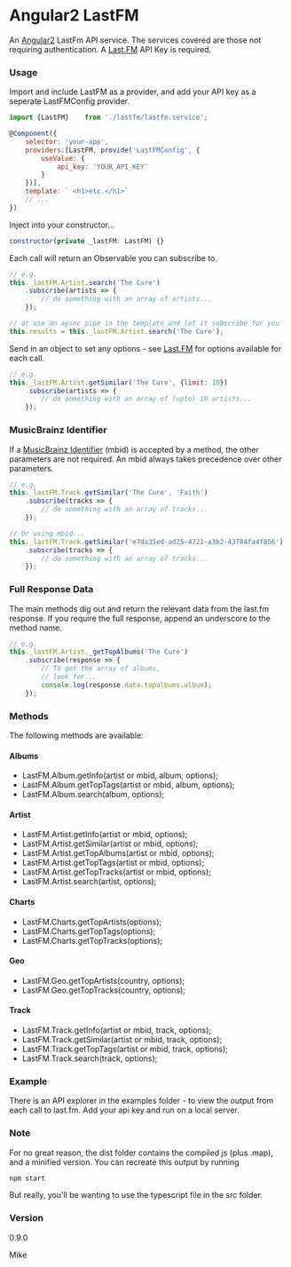 # Angular2 LastFM

An [Angular2](https://angular.io/) LastFm API service. The services covered are those not requiring authentication. A [Last.FM](http://www.last.fm/api) API Key is required.

### Usage

Import and include LastFM as a provider, and add your API key as a seperate LastFMConfig provider.

```javascript
import {LastFM}    from './lastfm/lastfm.service';

@Component({
    selector: 'your-app',
    providers:[LastFM, provide('LastFMConfig', {
        useValue: {
            api_key: 'YOUR_API_KEY'
        }
    })],
    template: ` <h1>etc.</h1>`
    // ...
})

```

Inject into your constructor...
```javascript
constructor(private _lastFM: LastFM) {}
```

Each call will return an Observable you can subscribe to.

```javascript
// e.g.
this._lastFM.Artist.search('The Cure')
    .subscribe(artists => {
        // do something with an array of artists...
    });

// or use an aysnc pipe in the template and let it subscribe for you
this.results = this._lastFM.Artist.search('The Cure');

```

Send in an object to set any options - see [Last.FM](http://www.last.fm/api) for options available for each call.

```javascript
// e.g.
this._lastFM.Artist.getSimilar('The Cure', {limit: 10})
    .subscribe(artists => {
        // do something with an array of (upto) 10 artists...
    });
```


### MusicBrainz Identifier

If a [MusicBrainz Identifier](https://musicbrainz.org/doc/MusicBrainz_Identifier) (mbid) is accepted by a method, the other parameters are not required. An mbid always takes precedence over other parameters.

```javascript
// e.g.
this._lastFM.Track.getSimilar('The Cure', 'Faith')
    .subscribe(tracks => {
        // do something with an array of tracks...
    });

// Or using mbid...
this._lastFM.Track.getSimilar('e7da35ed-ad25-4721-a3b2-43784fa4f856')
    .subscribe(tracks => {
        // do something with an array of tracks...
    });
```

### Full Response Data

The main methods dig out and return the relevant data from the last.fm response. If you require the full response, append an underscore to the method name.

```javascript
// e.g.
this._lastFM.Artist._getTopAlbums('The Cure')
    .subscribe(response => {
        // To get the array of albums,
        // look for...
        console.log(response.data.topalbums.album);
    });
```

### Methods

The following methods are available:

#### Albums
  - LastFM.Album.getInfo(artist or mbid, album, options);
  - LastFM.Album.getTopTags(artist or mbid, album, options);
  - LastFM.Album.search(album, options);

#### Artist
  - LastFM.Artist.getInfo(artist or mbid, options);
  - LastFM.Artist.getSimilar(artist or mbid, options);
  - LastFM.Artist.getTopAlbums(artist or mbid, options);
  - LastFM.Artist.getTopTags(artist or mbid, options);
  - LastFM.Artist.getTopTracks(artist or mbid, options);
  - LastFM.Artist.search(artist, options);

#### Charts
  - LastFM.Charts.getTopArtists(options);
  - LastFM.Charts.getTopTags(options);
  - LastFM.Charts.getTopTracks(options);

#### Geo
  - LastFM.Geo.getTopArtists(country, options);
  - LastFM.Geo.getTopTracks(country, options);

#### Track
  - LastFM.Track.getInfo(artist or mbid, track, options);
  - LastFM.Track.getSimilar(artist or mbid, track, options);
  - LastFM.Track.getTopTags(artist or mbid, track, options);
  - LastFM.Track.search(track, options);


### Example
There is an API explorer in the examples folder - to view the output from each call to last.fm.
Add your api key and run on a local server.


### Note
For no great reason, the dist folder contains the compiled js (plus .map), and a minified version. You can recreate this output by running
```javascript
npm start
```
But really, you'll be wanting to use the typescript file in the src folder.

### Version
0.9.0

Mike